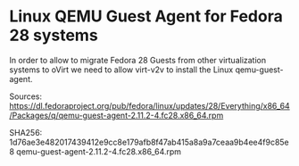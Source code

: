 Linux QEMU Guest Agent for Fedora 28 systems
============================================

In order to allow to migrate Fedora 28 Guests from other virtualization systems
to oVirt we need to allow virt-v2v to install the Linux qemu-guest-agent.

Sources:
https://dl.fedoraproject.org/pub/fedora/linux/updates/28/Everything/x86_64/Packages/q/qemu-guest-agent-2.11.2-4.fc28.x86_64.rpm

SHA256:
1d76ae3e482017439412e9cc8e179afb8f47ab415a8a9a7ceaa9b4ee4f9c85e8  qemu-guest-agent-2.11.2-4.fc28.x86_64.rpm

